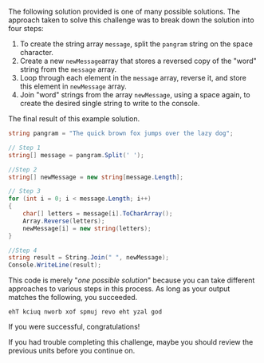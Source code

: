 The following solution provided is one of many possible solutions. The approach taken to solve this challenge was to break down the solution into four steps:

1. To create the string array `message`, split the `pangram` string on the space character.
1. Create a new `newMessage`array that stores a reversed copy of the "word" string from the `message` array.
1. Loop through each element in the `message` array, reverse it, and store this element in `newMessage` array.
1. Join "word" strings from the array `newMessage`, using a space again, to create the desired single  string to write to the console.

The final result of this example solution.

```csharp
string pangram = "The quick brown fox jumps over the lazy dog";

// Step 1
string[] message = pangram.Split(' ');

//Step 2
string[] newMessage = new string[message.Length];

// Step 3
for (int i = 0; i < message.Length; i++)
{
    char[] letters = message[i].ToCharArray();
    Array.Reverse(letters);
    newMessage[i] = new string(letters);
}

//Step 4
string result = String.Join(" ", newMessage);
Console.WriteLine(result);

```

This code is merely "*one possible solution*" because you can take different approaches to various steps in this process. As long as your output matches the following, you succeeded.

```Output
ehT kciuq nworb xof spmuj revo eht yzal god

```

If you were successful, congratulations!

If you had trouble completing this challenge, maybe you should review the previous units before you continue on.
